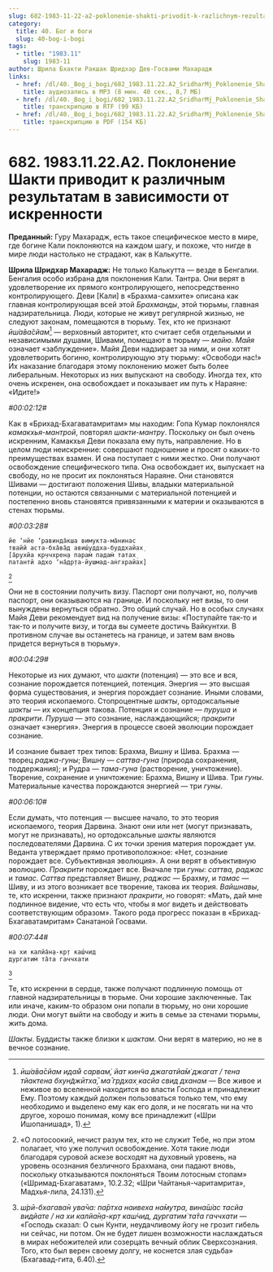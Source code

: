 ```yaml
---
slug: 682-1983-11-22-a2-poklonenie-shakti-privodit-k-razlichnym-rezultatam-v-zavisimosti-ot-iskrennosti
category:
  title: 40. Бог и боги
  slug: 40-bog-i-bogi
tags:
  - title: "1983.11"
    slug: 1983-11
author: Шрила Бхакти Ракшак Шридхар Дев-Госвами Махарадж
links:
  - href: /dl/40._Bog_i_bogi/682_1983.11.22.A2_SridharMj_Poklonenie_Shakti_privodit_k_razlichnym_rezultatam_v_zavisimosti_ot_iskrennosti.mp3
    title: аудиозапись в MP3 (8 мин. 40 сек., 8,7 МБ)
  - href: /dl/40._Bog_i_bogi/682_1983.11.22.A2_SridharMj_Poklonenie_Shakti_privodit_k_razlichnym_rezultatam_v_zavisimosti_ot_iskrennosti.rtf
    title: транскрипцию в RTF (99 КБ)
  - href: /dl/40._Bog_i_bogi/682_1983.11.22.A2_SridharMj_Poklonenie_Shakti_privodit_k_razlichnym_rezultatam_v_zavisimosti_ot_iskrennosti.pdf
    title: транскрипцию в PDF (154 КБ)
---
```


# 682. 1983.11.22.A2. Поклонение Шакти приводит к различным результатам в зависимости от искренности

**Преданный:** Гуру Махарадж, есть такое специфическое место в мире, где богине Кали поклоняются на каждом шагу, и похоже, что нигде в мире люди настолько не страдают, как в Калькутте.

**Шрила Шридхар Махарадж:** Не только Калькутта — везде в Бенгалии. Бенгалия особо избрана для поклонения Кали. Тантра. Они верят в удовлетворение их прямого контролирующего, непосредственно контролирующего. Деви [Кали] в «Брахма-самхите» описана как главная контролирующая всей этой *Брахманды*, этой тюрьмы, главная надзирательница. Люди, которые не живут регулярной жизнью, не следуют законам, помещаются в тюрьму. Тех, кто не признают *ӣш́а̄ва̄сйам*[^_ftn1] — верховный авторитет, кто считает себя отдельными и независимыми душами, Шивами, помещают в тюрьму — *майю*. *Майя* означает «заблуждение». Майя Деви надзирает за ними, и они хотят удовлетворить богиню, контролирующую эту тюрьму: «Освободи нас!» Их наказание благодаря этому поклонению может быть более либеральным. Некоторых из них выпускают на свободу. Иногда тех, кто очень искренен, она освобождает и показывает им путь к Нараяне: «Идите!»

*#00:02:12#*

Как в «Брихад-Бхагаватамритам» мы находим: Гопа Кумар поклонялся *камакхья-мантрой*, повторял *шакти-мантру*. Поскольку он был очень искренним, Камакхья Деви показала ему путь, направление. Но в целом люди неискренние: совершают подношение и просят о каких-то преимуществах взамен. И она поступает с ними жестко. Они получают освобождение специфического типа. Она освобождает их, выпускает на свободу, но не просит их поклоняться Нараяне. Они становятся Шивами — достигают положения Шивы, владыки материальной потенции, но остаются связанными с материальной потенцией и постепенно вновь становятся привязанными к материи и оказываются в стенах тюрьмы.

*#00:03:28#*

    йе ‘нйе ‘равинда̄кша вимукта-ма̄нинас
    твайй аста-бха̄ва̄д авиш́уддха-буддхайах̣
    [а̄рухйа кр̣ччхрен̣а парам̇ падам̇ татах̣
    патантй адхо ‘на̄др̣та-йушмад-ан̇гхрайах̣]
[^_ftn2]

Они не в состоянии получить визу. Паспорт они получают, но, получив паспорт, они оказываются на границе. И поскольку нет визы, то они вынуждены вернуться обратно. Это общий случай. Но в особых случаях Майя Деви рекомендует вид на получение визы: «Поступайте так-то и так-то и получите визу, и тогда вы сумеете достичь Вайкунтхи. В противном случае вы останетесь на границе, и затем вам вновь придется вернуться в тюрьму».

*#00:04:29#*

Некоторые из них думают, что *шакти* (потенция) — это все и вся, сознание порождается потенцией, потенция. Энергия — это высшая форма существования, и энергия порождает сознание. Иными словами, это теория ископаемого. Стопроцентные *шакты*, ортодоксальные *шакты* — их концепция такова. Потенция и сознание — *пуруша* и *пракрити*. *Пуруша* — это сознание, наслаждающийся; *пракрити* означает «энергия». Энергия в процессе своей эволюции порождает сознание.

И сознание бывает трех типов: Брахма, Вишну и Шива. Брахма — творец *раджа-гуны*; Вишну — *саттва-гуна* (природа сохранения, поддержания); и Рудра — *тама-гуна* (растворение, уничтожение). Творение, сохранение и уничтожение: Брахма, Вишну и Шива. Три *гуны*. Материальные качества порождаются энергией — три *гуны*.

*#00:06:10#*

Если думать, что потенция — высшее начало, то это теория ископаемого, теория Дарвина. Знают они или нет (могут признавать, могут не признавать), но ортодоксальные *шакты* являются последователями Дарвина. С их точки зрения материя порождает ум. Веданта утверждает прямо противоположное: «Нет, сознание порождает все. Субъективная эволюция». А они верят в объективную эволюцию. *Пракрити* порождает все. Вначале три *гуны*: *саттва, раджас* и *тамас*. *Саттва* представляет Вишну, *раджас* — Брахму, и *тамас* — Шиву, и из этого возникает все творение, такова их теория. *Вайшнавы*, те, кто искренни, также признают *пракрити*, но говорят: «Мать, дай мне подлинное видение, что есть что, чтобы я мог видеть и действовать соответствующим образом». Такого рода прогресс показан в «Брихад-Бхагаватамритам» Санатаной Госвами.

*#00:07:44#*

    на хи калйа̄н̣а-кр̣т каш́чид
    дургатим̇ та̄та гаччхати
[^_ftn3]

Те, кто искренни в сердце, также получают подлинную помощь от главной надзирательницы в тюрьме. Они хорошие заключенные. Так или иначе, каким-то образом они попали в тюрьму, но они хорошие люди. Они могут выйти на свободу и жить в семье за стенами тюрьмы, жить дома.

*Шакты*. Буддисты также близки к *шактам*. Они верят в материю, но не в вечное сознание.



[^_ftn1]: *ӣш́а̄ва̄сйам идам̐ сарвам̇, йат кин̃ча джагатйа̄м̇ джагат / тена тйактена бхун̃джӣтха̄, ма̄ гр̣дхах̣ касйа свид дханам* — Все живое и неживое во вселенной находится во власти Господа и принадлежит Ему. Поэтому каждый должен пользоваться только тем, что ему необходимо и выделено ему как его доля, и не посягать ни на что другое, хорошо понимая, кому все принадлежит («Шри Ишопанишад», 1).

[^_ftn2]: «О лотосоокий, нечист разум тех, кто не служит Тебе, но при этом полагает, что уже получил освобождение. Хотя такие люди благодаря суровой аскезе восходят на духовный уровень, на уровень осознания безличного Брахмана, они падают вновь, поскольку отказываются поклоняться Твоим лотосным стопам» («Шримад-Бхагаватам», 10.2.32; «Шри Чайтанья-чаритамрита», Мадхья-лила, 24.131).

[^_ftn3]: *ш́рӣ-бхагава̄н ува̄ча: па̄ртха наивеха на̄мутра, вина̄ш́ас тасйа видйате / на хи калйа̄н̣а-кр̣т каш́чид, дургатим̇ та̄та гаччхати* — «Господь сказал: О сын Кунти, неудачливому йогу не грозит гибель ни сейчас, ни потом. Он не будет лишен возможности наслаждаться в мирах небожителей или созерцать вечный облик Сверхсознания. Того, кто был верен своему долгу, не коснется злая судьба» (Бхагавад-гита, 6.40).

